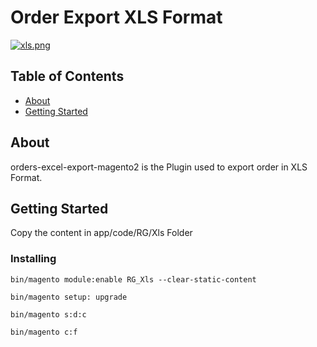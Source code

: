 # Order Export XLS Format
[![xls.png](https://i.postimg.cc/jjhZ206Z/xls.png)](https://postimg.cc/Z9CrsQMd)
## Table of Contents

- [About](#about)
- [Getting Started](#getting_started)

## About <a name = "about"></a>

orders-excel-export-magento2 is the Plugin used to export order in XLS Format.

## Getting Started <a name = "getting_started"></a>

Copy the content in app/code/RG/Xls  Folder


### Installing

```
bin/magento module:enable RG_Xls --clear-static-content

bin/magento setup: upgrade

bin/magento s:d:c

bin/magento c:f

```



